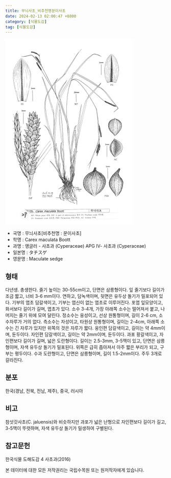 ```yaml
---
title: 무늬사초_비추천명문이사초
date: 2024-02-13 02:00:47 +0800
category: [식물도감]
tag: [식물도감]
---
```




![무늬사초[비추천명 : 문이사초]](/assets/img/fileUpload/plants/basic/illustration/33489_illustration_th2.jpg)
- 국명 : 무늬사초[비추천명 : 문이사초]
- 학명 : Carex maculata Boott
- 과명 : 앵글러 - 사초과 (Cyperaceae) APG Ⅳ- 사초과 (Cyperaceae)
- 일본명 : タチスゲ
- 영문명 : Maculate sedge


## 형태
다년생. 총생한다. 줄기 높이는 30-55cm이고, 단면은 삼릉형이다. 잎 줄기보다 길이가 조금 짧고, 너비 3-6 mm이다. 연하고, 담녹색이며, 뒷면은 유두상 돌기가 밀포되어 있다. 기부의 엽초 담갈색이고, 기부는 엽신이 없는 엽초로 이루어진다. 포엽 잎모양이고, 화서보다 길이가 길며, 엽초가 있다. 소수 3-4개, 가장 아래쪽 소수는 떨어져서 붙고, 나머지는 줄기 위에 모여 달린다. 정소수는 웅성이고, 선상 원통형이며, 길이 2-6 cm, 소수자루가 거의 없다. 측소수는 자성이고, 타원상 원통형이며, 길이는 2-4cm, 아래쪽 소수는 긴 자루가 있지만 위쪽의 것은 자루가 짧다. 웅인편 담갈색이고, 길이는 약 4mm이며, 둔두이다. 자인편 담갈색이고, 길이는 약 2mm이며, 둔두이다. 과포 황갈색이고, 자인편보다 길이가 길며, 넓은 도란형이다. 길이는 2.5-3mm, 3-5맥이 있고, 단면은 삼릉형이며, 자색 유두상 돌기가 밀포된다. 위쪽은 급히 좁아져서 아주 짧은 부리가 되고, 구부는 평두이다. 수과 도란형이고, 단면은 삼릉형이며, 길이 1.5-2mm이다. 주두 3개로 갈라진다.
## 분포
한국(경남, 전북, 전남, 제주), 중국, 러시아
## 비고
참삿갓사초(C. jaluensis)와 비슷하지만 과포가 넓은 난형으로 자인편보다 길이가 길고, 3-5맥이 뚜렷하며, 자색 유두상 돌기가 밀생하여 구별된다.
## 참고문헌
한국식물 도해도감 4 사초과(2016)






본 데이터에 대한 모든 저작권리는 국립수목원 또는 원저작자에게 있습니다.
